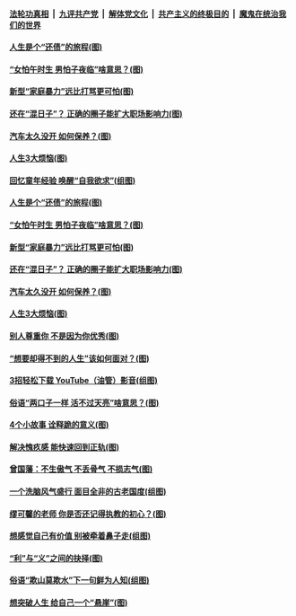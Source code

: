 ####  [法轮功真相](../../../../basic/blob/master/README.md?t=06202102) &nbsp;|&nbsp; [九评共产党](../../../../9ping.md/blob/master/README.md?t=06202102) &nbsp;|&nbsp; [解体党文化](../../../../jtdwh.md/blob/master/README.md?t=06202102)  &nbsp;|&nbsp; [共产主义的终极目的](../../../../gczydzjmd.md/blob/master/README.md?t=06202102) &nbsp;|&nbsp; [魔鬼在统治我们的世界](../../../../mgztzwmdsj.md/blob/master/README.md?t=06202102) 

#### [人生是个“还债”的旅程(图)](../pages/p8/936768.md?t=06202102) 

#### [“女怕午时生 男怕子夜临”啥意思？(图)](../pages/p8/937081.md?t=06202102) 

#### [新型“家庭暴力”远比打骂更可怕(图)](../pages/p8/936230.md?t=06202102) 

#### [还在“混日子”？ 正确的圈子能扩大职场影响力(图)](../pages/p8/937049.md?t=06202102) 

#### [汽车太久没开 如何保养？(图)](../pages/p8/937035.md?t=06202102) 

#### [人生3大烦恼(图)](../pages/p8/936959.md?t=06202102) 

#### [回忆童年经验 唤醒“自我欲求”(组图)](../pages/p8/937082.md?t=06202102) 

#### [人生是个“还债”的旅程(图)](../pages/p8/936768.md?t=06202102) 

#### [“女怕午时生 男怕子夜临”啥意思？(图)](../pages/p8/937081.md?t=06202102) 

#### [新型“家庭暴力”远比打骂更可怕(图)](../pages/p8/936230.md?t=06202102) 

#### [还在“混日子”？ 正确的圈子能扩大职场影响力(图)](../pages/p8/937049.md?t=06202102) 

#### [汽车太久没开 如何保养？(图)](../pages/p8/937035.md?t=06202102) 

#### [人生3大烦恼(图)](../pages/p8/936959.md?t=06202102) 

#### [别人尊重你 不是因为你优秀(图)](../pages/p8/936253.md?t=06202102) 

#### [“想要却得不到的人生”该如何面对？(图)](../pages/p8/936933.md?t=06202102) 

#### [3招轻松下载 YouTube（油管）影音(组图)](../pages/p8/936922.md?t=06202102) 

#### [俗语“两口子一样 活不过天亮”啥意思？(图)](../pages/p8/936917.md?t=06202102) 

#### [4个小故事 诠释跪的意义(图)](../pages/p8/936353.md?t=06202102) 

#### [解决愧疚感 能快速回到正轨(图)](../pages/p8/936834.md?t=06202102) 

#### [曾国藩：不生傲气 不丢骨气 不损志气(图)](../pages/p8/936248.md?t=06202102) 

#### [一个洗脑风气盛行 面目全非的古老国度(组图)](../pages/p8/936759.md?t=06202102) 

#### [缪可馨的老师 你是否还记得执教的初心？(图)](../pages/p8/936737.md?t=06202102) 

#### [想感觉自己有价值 别被牵着鼻子走(组图)](../pages/p8/936721.md?t=06202102) 

#### [“利”与“义”之间的抉择(图)](../pages/p8/936246.md?t=06202102) 

#### [俗语“欺山莫欺水”下一句鲜为人知(组图)](../pages/p8/936659.md?t=06202102) 

#### [想突破人生 给自己一个“悬崖”(图)](../pages/p8/936658.md?t=06202102) 

